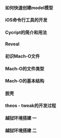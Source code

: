 
#### 如何快速创建model模型

#### iOS命令行工具的开发

#### Cycript的简介和用法

#### Reveal

#### 初识Mach-O文件

#### Mach-O的文件类型

#### Mach-O的基本结构

#### 脱壳

#### theos - tweak的开发过程

#### 越狱环境搭建 一

#### 越狱环境搭建 二
